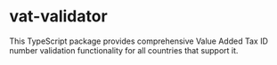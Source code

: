 # vat-validator
This TypeScript package provides comprehensive Value Added Tax ID number validation functionality for all countries that support it.
